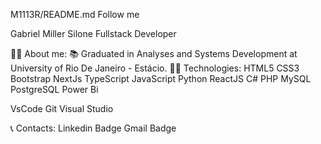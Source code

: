 M1113R/README.md
Follow me

Gabriel Miller Silone
Fullstack Developer

👨‍🦰 About me:
📚 Graduated in Analyses and Systems Development at University of Rio De Janeiro - Estácio.
🧑‍💻 Technologies:
HTML5 CSS3 Bootstrap NextJs TypeScript JavaScript Python ReactJS C# PHP MySQL PostgreSQL Power Bi

VsCode Git  Visual Studio

📞 Contacts:
Linkedin Badge Gmail Badge  
